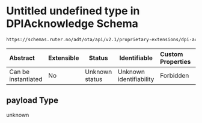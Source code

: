 # Untitled undefined type in DPIAcknowledge Schema

```txt
https://schemas.ruter.no/adt/ota/api/v2.1/proprietary-extensions/dpi-acknowledge.json#/examples/0/payload
```




| Abstract            | Extensible | Status         | Identifiable            | Custom Properties | Additional Properties | Access Restrictions | Defined In                                                                                                |
| :------------------ | ---------- | -------------- | ----------------------- | :---------------- | --------------------- | ------------------- | --------------------------------------------------------------------------------------------------------- |
| Can be instantiated | No         | Unknown status | Unknown identifiability | Forbidden         | Allowed               | none                | [dpi-acknowledge.json\*](../../schema/proprietary-extensions/dpi-acknowledge.json "open original schema") |

## payload Type

unknown
